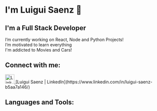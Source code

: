 # I'm Luigui Saenz 👋
## I'm a Full Stack Developer
I’m currently working on React, Node and Python Projects!  
I’m motivated to learn everything  
I'm addicted to Movies and Cars!

## Connect with me:

<a href="https://www.linkedin.com/in/luigi-saenz/" target="_blank">
  <img src="https://upload.wikimedia.org/wikipedia/commons/e/e9/Linkedin_icon.svg" alt="LinkedIn" width="30" height="30">
</a> [Luigui Saenz | LinkedIn](https://www.linkedin.com/in/luigui-saenz-b5aa7a146/)

## Languages and Tools:





